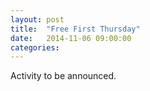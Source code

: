 ```yaml
---
layout: post
title:  "Free First Thursday"
date:   2014-11-06 09:00:00
categories: 
---
```

Activity to be announced.
